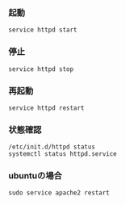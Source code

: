 ### 起動
```
service httpd start
```

### 停止
```
service httpd stop
```

### 再起動
```
service httpd restart
```

### 状態確認
```
/etc/init.d/httpd status
systemctl status httpd.service
```

### ubuntuの場合
```
sudo service apache2 restart
```
